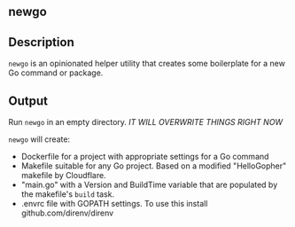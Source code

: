 ## newgo

## Description

`newgo` is an opinionated helper utility that creates some boilerplate for a new Go command or package.

## Output

Run `newgo` in an empty directory.  *IT WILL OVERWRITE THINGS RIGHT NOW*

`newgo` will create:

- Dockerfile for a project with appropriate settings for a Go command
- Makefile suitable for any Go project.  Based on a modified "HelloGopher" makefile by Cloudflare.
- "main.go" with a Version and BuildTime variable that are populated by the makefile's `build` task.
- .envrc file with GOPATH settings.  To use this install github.com/direnv/direnv
